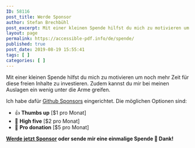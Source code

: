 ```yaml
---
ID: 58116
post_title: Werde Sponsor
author: Stefan Brechbühl
post_excerpt: Mit einer kleinen Spende hilfst du mich zu motivieren um noch mehr Zeit für diese freien Inhalte zu investieren. Zudem kannst du mir bei meinen Auslagen ein wenig unter die Arme greifen.
layout: page
permalink: https://accessible-pdf.info/de/spende/
published: true
post_date: 2019-08-19 15:55:41
tags: [ ]
categories: [ ]
---
```

Mit einer kleinen Spende hilfst du mich zu motivieren um noch mehr Zeit für diese freien Inhalte zu investieren. Zudem kannst du mir bei meinen Auslagen ein wenig unter die Arme greifen.

Ich habe dafür [Github Sponsors](https://github.com/sponsors/pixelstrolch) eingerichtet. Die möglichen Optionen sind:

- 👍 **Thumbs up** [$1 pro Monat] 
- 🙌 **High five** [$2 pro Monat] 
- 🚀 **Pro donation** [$5 pro Monat] 

**[Werde jetzt Sponsor](https://github.com/sponsors/pixelstrolch) oder sende mir eine einmalige Spende 💚 Dank!**